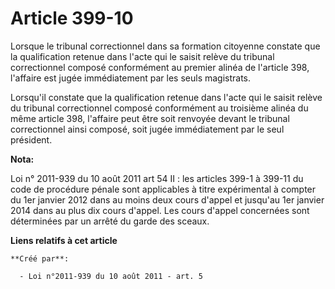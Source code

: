# Article 399-10

Lorsque le tribunal correctionnel dans sa formation citoyenne constate que la qualification retenue dans l'acte qui le saisit
relève du tribunal correctionnel composé conformément au premier alinéa de l'article 398, l'affaire est jugée immédiatement
par les seuls magistrats.

Lorsqu'il constate que la qualification retenue dans l'acte qui le saisit relève du tribunal correctionnel composé
conformément au troisième alinéa du même article 398, l'affaire peut être soit renvoyée devant le tribunal correctionnel
ainsi composé, soit jugée immédiatement par le seul président.

**Nota:**

Loi n° 2011-939 du 10 août 2011 art 54 II : les articles 399-1 à 399-11 du code de procédure pénale sont applicables à titre
expérimental à compter du 1er janvier 2012 dans au moins deux cours d'appel et jusqu'au 1er janvier 2014 dans au plus dix
cours d'appel. Les cours d'appel concernées sont déterminées par un arrêté du garde des sceaux.

**Liens relatifs à cet article**

	**Créé par**:

	  - Loi n°2011-939 du 10 août 2011 - art. 5
